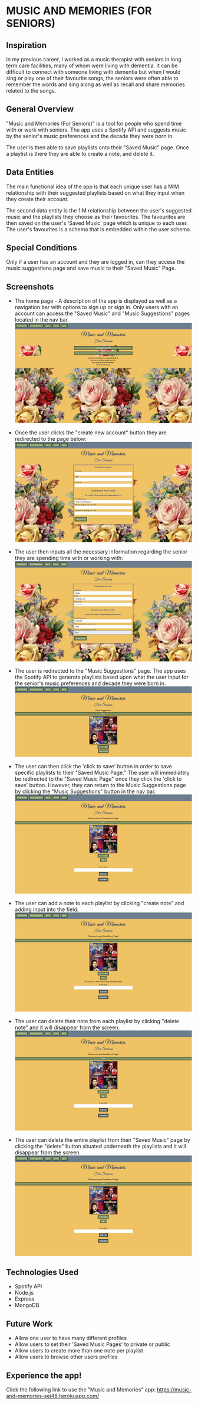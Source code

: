 # **MUSIC AND MEMORIES (FOR SENIORS)**

## Inspiration

In my previous career, I worked as a music therapist with seniors in long term care facilities, many of whom were living with dementia. It can be difficult to connect with someone living with dementia but when I would sing or play one of their favourite songs, the seniors were often able to remember the words and sing along as well as recall and share memories related to the songs.

## General Overview

"Music and Memories (For Seniors)" is a tool for people who spend time with or work with seniors. The app uses a Spotify API and suggests music by the senior's music preferences and the decade they were born in.

The user is then able to save playlists onto their "Saved Music" page. Once a playlist is there they are able to create a note, and delete it.

## Data Entities

The main functional idea of the app is that each unique user has a M:M relationship with their suggested playlists based on what they input when they create their account.

The second data entity is the 1:M relationship between the user's suggested music and the playlists they choose as their favourites. The favourites are then saved on the user's 'Saved Music' page which is unique to each user. The user's favourites is a schema that is embedded within the user schema.

## Special Conditions

Only if a user has an account and they are logged in, can they access the music suggestions page and save music to their "Saved Music" Page.

## Screenshots

- The home page - A description of the app is displayed as well as a navigation bar with options to sign up or sign in. Only users with an account can access the "Saved Music" and "Music Suggestions" pages located in the nav bar.
  ![Home Page](img/HomePage.png)

- Once the user clicks the "create new account" button they are redirected to the page below:
  !["Create New Account"](img/CreateNewAccountForm.png)

- The user then inputs all the necessary information regarding the senior they are spending time with or working with:
  ![User inputs information into the fields](img/CreateNewAccountWithInput.png)

- The user is redirected to the "Music Suggestions" page. The app uses the Spotify API to generate playlists based upon what the user input for the senior's music preferences and decade they were born in. ![Music Suggestions Page](img/MusicSuggestions.png)

- The user can then click the 'click to save' button in order to save specific playlists to their "Saved Music Page." The user will immediately be redirected to the "Saved Music Page" once they click the 'click to save' button. However, they can return to the Music Suggestions page by clicking the "Music Suggestions" button in the nav bar. ![Saved Music Page](img/SavedMusicPage.png)

- The user can add a note to each playlist by clicking "create note" and adding input into the field.
  ![User Creates Note and it displays on the page](img/SavedMusicPageWithNote.png)

- The user can delete their note from each playlist by clicking "delete note" and it will disappear from the screen.
  ![User Creates Note and it displays on the page](img/SavedMusicPageNoteDeleted.png)

- The user can delete the entire playlist from their "Saved Music" page by clicking the "delete" button situated underneath the playlists and it will disappear from the screen.
  ![User Creates Note and it displays on the page](img/SavedMusicPageNoteDeleted.png)

## Technologies Used

- Spotify API
- Node.js
- Express
- MongoDB

## Future Work

- Allow one user to have many different profiles
- Allow users to set their 'Saved Music Pages' to private or public
- Allow users to create more than one note per playlist
- Allow users to browse other users profiles

## Experience the app!

Click the following link to use the "Music and Memories" app: https://music-and-memories-sei48.herokuapp.com/
